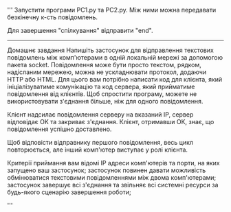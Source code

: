 '''
Запустити програми PC1.py та PC2.py. Між ними можна передавати безкінечну к-сть повідомлень.

Для завершення "спілкування" відправити "end".
_______________________________________________________________________________________________________________________________
Домашнє завдання
Напишіть застосунок для відправлення текстових повідомлень між комп'ютерами в одній локальній мережі за допомогою пакета socket.
Повідомлення може бути просто текстом, рядком, надісланим мережею, можна не ускладнювати протокол, додаючи HTTP або HTML.
Для цього вам потрібно написати код для клієнта, який ініціалізуватиме комунікацію та код сервера, який прийматиме повідомлення
від клієнтів. Щоб спростити програму, можете не використовувати з'єднання більше, ніж для одного повідомлення.

Клієнт надсилає повідомлення серверу на вказаний IP, сервер відповідає OK та закриває з'єднання. Клієнт, отримавши OK,
знає, що повідомлення успішно доставлено.

Щоб відповісти відправнику першого повідомлення, весь цикл повторюється, але інший комп'ютер виступає у ролі клієнта.

Критерії приймання
вам відомі IP адреси комп'ютерів та порти, на яких запущено ваш застосунок;
застосунок повинен давати можливість обмінюватися текстовими повідомленнями між двома комп'ютерами;
застосунок завершує всі з'єднання та звільняє всі системні ресурси за будь-якого сценарію завершення роботи;

'''